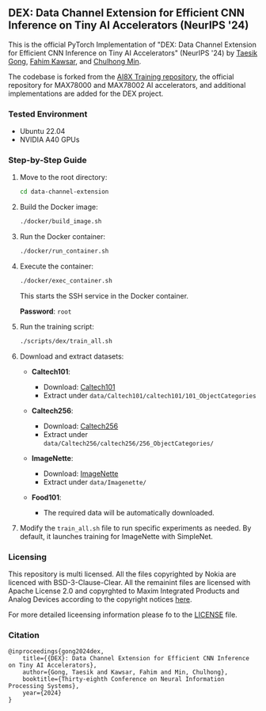## DEX: Data Channel Extension for Efficient CNN Inference on Tiny AI Accelerators (NeurIPS '24)

This is the official PyTorch Implementation of "DEX: Data Channel Extension for Efficient CNN Inference on Tiny AI Accelerators" (NeurIPS '24) 
by 
[Taesik Gong](https://taesikgong.com/), 
[Fahim Kawsar](https://www.fahim-kawsar.net/), and
[Chulhong Min](https://chulhongmin.com/).

The codebase is forked from the [AI8X Training repository](https://github.com/analogdevicesinc/ai8x-training), the official repository for MAX78000 and MAX78002 AI accelerators, and additional implementations are added for the DEX project.

### Tested Environment

- Ubuntu 22.04
- NVIDIA A40 GPUs

### Step-by-Step Guide


1. Move to the root directory:
   ```bash
   cd data-channel-extension
   ```

2. Build the Docker image:
   ```bash
   ./docker/build_image.sh
   ```

3. Run the Docker container:
   ```bash
   ./docker/run_container.sh
   ```

4. Execute the container:
   ```bash
   ./docker/exec_container.sh
   ```

   This starts the SSH service in the Docker container.
 
   **Password**: `root`

5. Run the training script:
   ```bash
   ./scripts/dex/train_all.sh
   ```

6. Download and extract datasets:

   - **Caltech101**:
     - Download: [Caltech101](https://drive.google.com/file/d/137RyRjvTBkBiIfeYBNZBtViDHQ6_Ewsp)
     - Extract under `data/Caltech101/caltech101/101_ObjectCategories`
   
   - **Caltech256**:
     - Download: [Caltech256](https://drive.google.com/file/d/1r6o0pSROcV1_VwT4oSjA2FBUSCWGuxLK)
     - Extract under `data/Caltech256/caltech256/256_ObjectCategories/`
   
   - **ImageNette**:
     - Download: [ImageNette](https://s3.amazonaws.com/fast-ai-imageclas/imagenette2.tgz)
     - Extract under `data/Imagenette/`
   
   - **Food101**:
     - The required data will be automatically downloaded.

7. Modify the `train_all.sh` file to run specific experiments as needed. By default, it launches training for ImageNette with SimpleNet.


### Licensing

This repository is multi licensed. All the files copyrighted by Nokia are licenced with BSD-3-Clause-Clear.
All the remainint files are licensed with Apache License 2.0 and copyrghted to Maxim Integrated Products and Analog Devices according to the copyright notices [here](https://github.com/analogdevicesinc/ai8x-training/).

For more detailed liceensing information please fo to the [LICENSE](LICENSE) file. 

### Citation

```
@inproceedings{gong2024dex,
    title={{DEX}: Data Channel Extension for Efficient CNN Inference on Tiny AI Accelerators},
    author={Gong, Taesik and Kawsar, Fahim and Min, Chulhong},
    booktitle={Thirty-eighth Conference on Neural Information Processing Systems},
    year={2024}
}
```